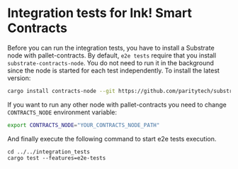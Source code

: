 # Integration tests for Ink! Smart Contracts

Before you can run the integration tests, you have to install a Substrate node with pallet-contracts. By default, `e2e tests` require that you install `substrate-contracts-node`. You do not need to run it in the background since the node is started for each test independently. To install the latest version:
```bash
cargo install contracts-node --git https://github.com/paritytech/substrate-contracts-node.git
```

If you want to run any other node with pallet-contracts you need to change `CONTRACTS_NODE` environment variable:
```bash
export CONTRACTS_NODE="YOUR_CONTRACTS_NODE_PATH"
```

And finally execute the following command to start e2e tests execution.
```shell
cd ../../integration_tests
cargo test --features=e2e-tests
```